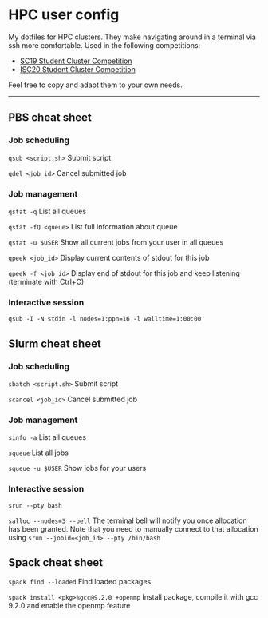 # HPC user config
My dotfiles for HPC clusters. They make navigating around in a terminal via ssh more comfortable.
Used in the following competitions:
* [SC19 Student Cluster Competition](https://sc19.supercomputing.org/program/studentssc/student-cluster-competition/)
* [ISC20 Student Cluster Competition](https://www.isc-hpc.com/student-cluster-competition.html)

Feel free to copy and adapt them to your own needs. 

---

## PBS cheat sheet
### Job scheduling

`qsub <script.sh>` Submit script

`qdel <job_id>` Cancel submitted job

### Job management

`qstat -q` List all queues

`qstat -fQ <queue>` List full information about queue

`qstat -u $USER` Show all current jobs from your user in all queues

`qpeek <job_id>` Display current contents of stdout for this job

`qpeek -f <job_id>` Display end of stdout for this job and keep listening (terminate with Ctrl+C)

### Interactive session

`qsub -I -N stdin -l nodes=1:ppn=16 -l walltime=1:00:00`

## Slurm cheat sheet
### Job scheduling

`sbatch <script.sh>` Submit script

`scancel <job_id>` Cancel submitted job

### Job management

`sinfo -a` List all queues

`squeue` List all jobs

`squeue -u $USER` Show jobs for your users

### Interactive session

`srun --pty bash`

`salloc --nodes=3 --bell` The terminal bell will notify you once allocation has been granted. Note that you need to manually connect to that allocation using `srun --jobid=<job_id> --pty /bin/bash`

## Spack cheat sheet

`spack find --loaded` Find loaded packages

`spack install <pkg>%gcc@9.2.0 +openmp` Install package, compile it with gcc 9.2.0 and enable the openmp feature
